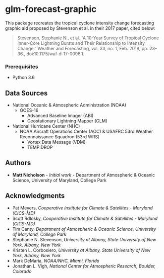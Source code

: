# glm-forecast-graphic

This package recreates the tropical cyclone intensity change forecasting graphic aid proposed by Stevenson et al. in their 2017 paper, cited below:

> Stevenson, Stephanie N., et al. “A 10-Year Survey of Tropical Cyclone Inner-Core Lightning Bursts and Their Relationship to Intensity      Change.” Weather and Forecasting, vol. 33, no. 1, Feb. 2018, pp. 23–36., doi:10.1175/waf-d-17-0096.1.


### Prerequisites
* Python 3.6


## Data Sources
- National Oceanic & Atmospheric Administration (NOAA)
  - GOES-16
    - Advanced Baseline Imager (ABI)
    - Geostationary Lightning Mapper (GLM)
- National Hurricane Center (NHC)
  - NOAA Aircraft Operations Center (AOC) & USAFRC 53rd Weather Reconnaissance Squadron (53rd WRS)
    - Vortex Data Message (VDM) 
    - TEMP DROP


## Authors

* **Matt Nicholson** - *Initial work* - Department of Atmospheric & Oceanic Science, University of Maryland, College Park


## Acknowledgments

* Pat Meyers, *Cooperative Institute for Climate & Satellites - Maryland (CICS-MD)*
* Scott Rdlosky, *Cooperative Institute for Climate & Satellites - Maryland (CICS-MD)*
* Tim Canty, *Department of Atmospheric & Oceanic Science, University of Maryland, College Park*
* Stephanie N. Stevenson, *University at Albany, State University of New York, Albany, New York*
* Kristen L. Corbosiero, *University at Albany, State University of New York, Albany, New York*
* Mark DeMaria, *NOAA/NHC, Miami, Florida*
* Jonathan L. Vigh, *National Center for Atmospheric Research, Boulder, Colorado*

